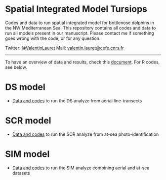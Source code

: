 # Spatial Integrated Model Tursiops

Codes and data to run spatial integrated model for bottlenose dolphins in the NW Mediterranean Sea.
This repository contains all codes and data to run all models present in our manuscript. Please contact me if something goes wrong with the code, or for any question.

Twitter: [@ValentinLauret](https://twitter.com/ValentinLauret)
Mail: [valentin.lauret@cefe.cnrs.fr](mailto:valentin.lauret@ens-lyon.fr)

---

To have an overview of data and results, check this [document](DataAndResults.pdf). For R codes, see below.

# DS model 

  * [Data and codes](DS/) to run the DS analyze from aerial line-transects
  
# SCR model 

  * [Data and codes](SCR/) to run the SCR analyze from at-sea photo-identification
  
# SIM model 

  * [Data and codes](SIM/) to run the SIM analyze combining aerial and at-sea datasets

